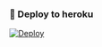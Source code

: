 ### 🚀 Deploy to heroku

[![Deploy](https://www.herokucdn.com/deploy/button.svg)](https://heroku.com/deploy?template=https://github.com/fuatcakir/telegram-game-bot)
